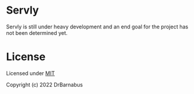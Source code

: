# Servly

Servly is still under heavy development and an end goal for the project has not been determined yet.

# License

Licensed under [MIT](./LICENSE)

Copyright (c) 2022 DrBarnabus
